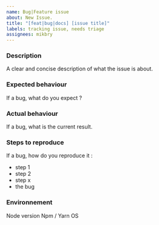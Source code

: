 ```yaml
---
name: Bug|Feature issue
about: New Issue.
title: "[feat|bug|docs] [issue title]"
labels: tracking issue, needs triage
assignees: mikbry
---
```


### Description
A clear and concise description of what the issue is about.

### Expected behaviour
If a bug, what do you expect ?

### Actual behaviour
If a bug, what is the current result.

### Steps to reproduce
If a bug, how do you reproduce it :
- step 1
- step 2
- step x
- the bug

### Environnement
Node version
Npm / Yarn 
OS
